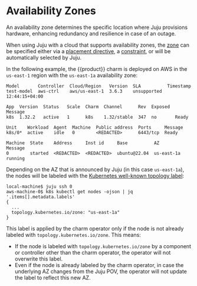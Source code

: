 # Availability Zones

An availability zone determines the specific location where Juju 
provisions hardware, enhancing redundancy and resilience in case 
of an outage.

When using Juju with a cloud that supports availability zones, the [zone]
can be specified either via a [placement directive], a [constraint], or 
will be automatically selected by Juju.

In the following example, the {{product}} charm is deployed on AWS in the
`us-east-1` region with the `us-east-1a` availability zone:

```
Model       Controller  Cloud/Region   Version  SLA          Timestamp
test-model  aws-ctrl    aws/us-east-1  3.6.3    unsupported  12:44:15+04:00

App  Version  Status   Scale  Charm  Channel      Rev  Exposed  Message
k8s  1.32.2   active   1      k8s    1.32/stable  347  no       Ready

Unit    Workload  Agent  Machine  Public address  Ports     Message
k8s/0*  active    idle   0        <REDACTED>      6443/tcp  Ready

Machine  State    Address     Inst id     Base          AZ          Message
0        started  <REDACTED>  <REDACTED>  ubuntu@22.04  us-east-1a  running
```

Depending on the AZ that is announced by Juju (in this case `us-east-1a`),
the nodes will be labeled with the [Kubernetes well-known topology label]:

```
local-machine$ juju ssh 0
aws-machine-0$ k8s kubectl get nodes -ojson | jq '.items[].metadata.labels'
{
  ...
  topology.kubernetes.io/zone: "us-east-1a"
}
```

This label is applied by the charm operator only if the node is not already
labeled with `topology.kubernetes.io/zone`. This means:

- If the node is labeled with `topology.kubernetes.io/zone` by a component or
controller other than the charm operator, the operator will not overwrite 
this label.
- Even if the node is already labeled by the charm operator, in case the 
underlying AZ changes from the Juju POV, the operator will not update the 
label to reflect this new AZ.

<!-- LINKS -->
[zone]: https://documentation.ubuntu.com/juju/latest/reference/zone/
[placement directive]: https://documentation.ubuntu.com/juju/latest/reference/placement-directive/#zone-zone
[constraint]: https://documentation.ubuntu.com/juju/latest/reference/constraint/#zones
[Kubernetes well-known topology label]: https://kubernetes.io/docs/reference/labels-annotations-taints/#topologykubernetesiozone

